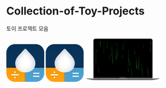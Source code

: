 # Collection-of-Toy-Projects
토이 프로젝트 모음

[<img src="./images/AppIcon.png" width="100">](https://apps.apple.com/app/id1574452904)
[<img src="./images/AppIcon.png" width="100">](https://apps.apple.com/app/id1574452904)
[<img src="./images/free-matrix-air-mini.png" width="200">](https://mulgrim.com/free/)


